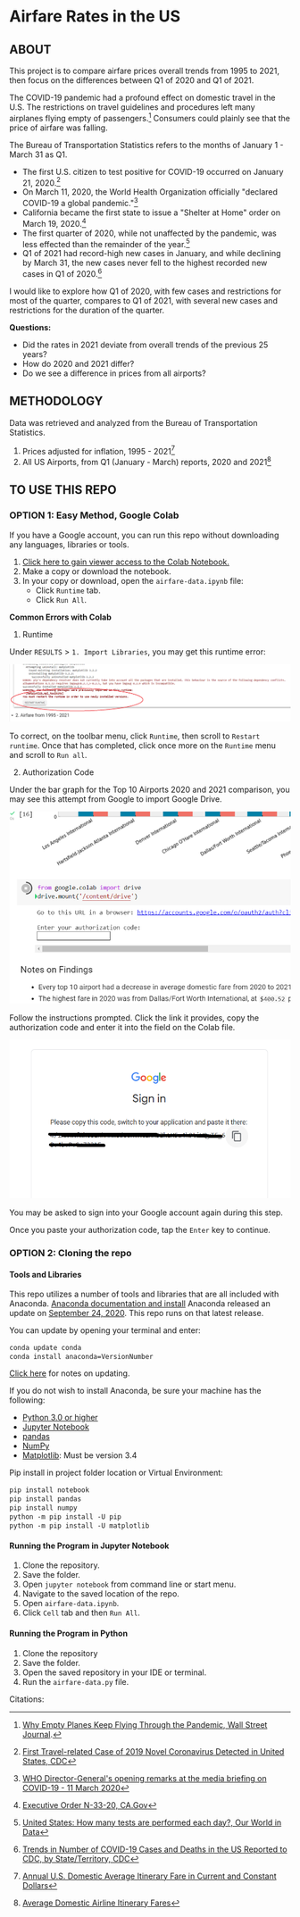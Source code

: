 # Airfare Rates in the US


## ABOUT

This project is to compare airfare prices overall trends from 1995 to 2021, then focus on the differences between Q1 of 2020 and Q1 of 2021. 

The COVID-19 pandemic had a profound effect on domestic travel in the U.S. The restrictions on travel guidelines and procedures left many airplanes flying empty of passengers.[^1] Consumers could plainly see that the price of airfare was falling.

The Bureau of Transportation Statistics refers to the months of January 1 - March 31 as Q1. 

- The first U.S. citizen to test positive for COVID-19 occurred on January 21, 2020.[^2]
- On March 11, 2020, the World Health Organization officially "declared COVID-19 a global pandemic."[^3] 
- California became the first state to issue a "Shelter at Home" order on March 19, 2020.[^4] 
- The first quarter of 2020, while not unaffected by the pandemic, was less effected than the remainder of the year.[^5]
- Q1 of 2021 had record-high new cases in January, and while declining by March 31, the new cases never fell to the highest recorded new cases in Q1 of 2020.[^6]

I would like to explore how Q1 of 2020, with few cases and restrictions for most of the quarter, compares to Q1 of 2021, with several new cases and restrictions for the duration of the quarter. 

**Questions:**

* Did the rates in 2021 deviate from overall trends of the previous 25 years?
* How do 2020 and 2021 differ?
* Do we see a difference in prices from all airports?

## METHODOLOGY

Data was retrieved and analyzed from the Bureau of Transportation Statistics. 
1. Prices adjusted for inflation, 1995 - 2021[^7]
2. All US Airports, from Q1 (January - March) reports, 2020 and 2021[^8]

## TO USE THIS REPO

### OPTION 1: Easy Method, Google Colab

If you have a Google account, you can run this repo without downloading any languages, libraries or tools.

1. [Click here to gain viewer access to the Colab Notebook.](https://colab.research.google.com/drive/1JPENFr6RbdmWxLNaZtIp0CFmXIX91hW8?usp=sharing)
2. Make a copy or download the notebook.
3. In your copy or download, open the `airfare-data.ipynb` file:
   * Click `Runtime` tab.
   * Click `Run All`.

**Common Errors with Colab**

1. Runtime
   
Under `RESULTS` > `1. Import Libraries`, you may get this runtime error:

![Runtime error message](./img/restart_runtime.png)

To correct, on the toolbar menu, click `Runtime`, then scroll to `Restart runtime`. Once that has completed, click once more on the `Runtime` menu and scroll to `Run all`. 

2. Authorization Code

Under the bar graph for the Top 10 Airports 2020 and 2021 comparison, you may see this attempt from Google to import Google Drive. 

![Auth error](./img/colab_import.png)

Follow the instructions prompted. Click the link it provides, copy the authorization code and enter it into the field on the Colab file. 

![Example auth code](./img/auth_code.png)

You may be asked to sign into your Google account again during this step. 

Once you paste your authorization code, tap the `Enter` key to continue. 

### OPTION 2: Cloning the repo

#### Tools and Libraries

This repo utilizes a number of tools and libraries that are all included with Anaconda. 
[Anaconda documentation and install](https://docs.anaconda.com)
Anaconda released an update on [September 24, 2020](https://docs.anaconda.com/anaconda/navigator/release-notes/). This repo runs on that latest release. 

You can update by opening your terminal and enter:
```
conda update conda
conda install anaconda=VersionNumber
```
[Click here](https://docs.anaconda.com/anaconda/install/update-version/) for notes on updating. 

If you do not wish to install Anaconda, be sure your machine has the following:
* [Python 3.0 or higher](https://www.python.org)
* [Jupyter Notebook](https://jupyter.org)
* [pandas](https://pandas.pydata.org/pandas-docs/stable/index.html)
* [NumPy](https://numpy.org/doc/)
* [Matplotlib](https://matplotlib.org): Must be version 3.4 

Pip install in project folder location or Virtual Environment:
```
pip install notebook
pip install pandas
pip install numpy
python -m pip install -U pip
python -m pip install -U matplotlib
```

#### Running the Program in Jupyter Notebook
1. Clone the repository.
2. Save the folder.
3. Open `jupyter notebook` from command line or start menu.
4. Navigate to the saved location of the repo.
5. Open `airfare-data.ipynb`.
6. Click `Cell` tab and then `Run All`.

#### Running the Program in Python
1. Clone the repository
2. Save the folder.
3. Open the saved repository in your IDE or terminal.
4. Run the `airfare-data.py` file. 
   
Citations:
[^1]: [Why Empty Planes Keep Flying Through the Pandemic, Wall Street Journal](https://www.wsj.com/articles/why-empty-planes-keep-flying-through-the-pandemic-11588771233).
[^2]: [First Travel-related Case of 2019 Novel Coronavirus Detected in United States, CDC](https://www.cdc.gov/media/releases/2020/p0121-novel-coronavirus-travel-case.html)
[^3]: [WHO Director-General's opening remarks at the media briefing on COVID-19 - 11 March 2020](https://www.who.int/director-general/speeches/detail/who-director-general-s-opening-remarks-at-the-media-briefing-on-covid-19---11-march-2020)
[^4]: [Executive Order N-33-20, CA.Gov](https://www.gov.ca.gov/wp-content/uploads/2020/03/3.19.20-attested-EO-N-33-20-COVID-19-HEALTH-ORDER.pdf)
[^5]: [United States: How many tests are performed each day?, Our World in Data](https://ourworldindata.org/coronavirus/country/united-states#how-many-tests-are-performed-each-day)
[^6]: [Trends in Number of COVID-19 Cases and Deaths in the US Reported to CDC, by State/Territory, CDC](https://covid.cdc.gov/covid-data-tracker/#trends_dailycases%7CNew_case%7Cselect)
[^7]: [Annual U.S. Domestic Average Itinerary Fare in Current and Constant Dollars](https://www.bts.gov/content/annual-us-domestic-average-itinerary-fare-current-and-constant-dollars)
[^8]: [Average Domestic Airline Itinerary Fares](https://www.transtats.bts.gov/AverageFare/)